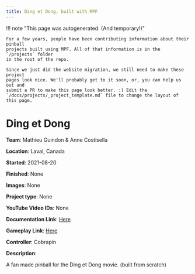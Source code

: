 ```yaml
---
title: Ding et Dong, built with MPF
---
```


<!-- This file is used as the template for all the individual project pages. -->

!!! note "This page was autogenerated. (And temporary!)"

    For a few years, people have been contributing information about their pinball
    projects built using MPF. All of that information is in the `/projects` folder
    in the root of the repo.

    Since we just did the website migration, we still need to make these project
    pages look nice. We'll probably get to it soon, or, you can help us out and
    submit a PR to make this page look better. :) Edit the
    `/docs/projects/_project_template.md` file to change the layout of this page.

# Ding et Dong

**Team**: Mathieu Guindon & Anne Costisella

**Location**: Laval, Canada

**Started**: 2021-08-20

**Finished**: None

**Images**: None

**Project type**: None

**YouTube Video IDs**: None

**Documentation Link**: [Here](https://ibb.co/album/hYZHVb)



**Gameplay Link**: [Here](https://youtu.be/Gj1PXnAK3mM)


**Controller**: Cobrapin

**Description**:

A fan made pinball for the Ding et Dong movie. (built from scratch)


<!-- Note, do not edit this file directly, as it will be overwritten when the list is regenerated.

To edit information about a project, edit the project's YAML file in the `/projects` folder. (Off the
root of the repo, not this folder which is `/www/projects`.)

To edit the look and feel or layout of this page, edit the `_project_template.md` file in the `/www/projects` folder. -->